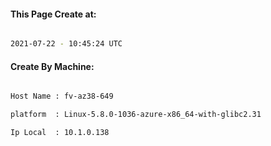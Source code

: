 
   
#### This Page Create at:

```bash

2021-07-22 - 10:45:24 UTC

```

#### Create By Machine:

```bash

Host Name : fv-az38-649

platform  : Linux-5.8.0-1036-azure-x86_64-with-glibc2.31

Ip Local  : 10.1.0.138

```

